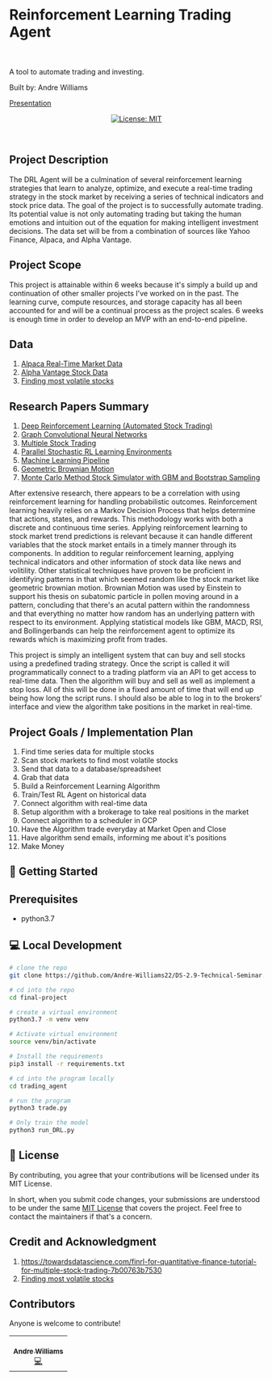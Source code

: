 <p align="center">
<h1>Reinforcement Learning Trading Agent </h1>
<br>
<br>
A tool to automate trading and investing.

Built by: Andre Williams

[Presentation]()
</p>
<p align="center">
  <a href="#" target="_blank">
    <img alt="License: MIT" src="https://img.shields.io/badge/License-MIT-yellow.svg" />
  </a>
</p>
<br>

## Project Description
The DRL Agent will be a culmination of several reinforcement learning strategies that learn to analyze, optimize, and execute a real-time trading strategy in the stock market by receiving a series of technical indicators and stock price data. The goal of the project is to successfully automate trading. Its potential value is not only automating trading but taking the human emotions and intuition out of the equation for making intelligent investment decisions. The data set will be from a combination of sources like Yahoo Finance, Alpaca, and Alpha Vantage. 

## Project Scope
This project is attainable within 6 weeks because it's simply a build up and continuation of other smaller projects I've worked on in the past. The learning curve, compute resources, and storage capacity has all been accounted for and will be a continual process as the project scales. 6 weeks is enough time in order to develop an MVP with an end-to-end pipeline.

## Data 
1. [Alpaca Real-Time Market Data](https://alpaca.markets/docs/api-documentation/api-v2/market-data/)
2. [Alpha Vantage Stock Data](https://www.alphavantage.co/documentation/)
3. [Finding most volatile stocks](https://towardsdatascience.com/find-the-highest-moving-hidden-stocks-of-the-day-with-python-aab0d7bfe5ff)


## Research Papers Summary

1. [Deep Reinforcement Learning (Automated Stock Trading)](https://papers.ssrn.com/sol3/papers.cfm?abstract_id=3690996)
2. [Graph Convolutional Neural Networks](https://www.sciencedirect.com/science/article/abs/pii/S0020025520312342?dgcid=rss_sd_all)
3. [Multiple Stock Trading](https://towardsdatascience.com/finrl-for-quantitative-finance-tutorial-for-multiple-stock-trading-7b00763b7530)
4. [Parallel Stochastic RL Learning Environments](https://papers.ssrn.com/sol3/papers.cfm?abstract_id=3690996)
5. [Machine Learning Pipeline](https://ai.plainenglish.io/advances-in-financial-machine-learning-for-dummies-part-0-c08e169335f)
6. [Geometric Brownian Motion](https://towardsdatascience.com/simulating-stock-prices-in-python-using-geometric-brownian-motion-8dfd6e8c6b18)
7. [Monte Carlo Method Stock Simulator with GBM and Bootstrap Sampling](https://towardsdatascience.com/simulating-stock-prices-in-python-using-geometric-brownian-motion-8dfd6e8c6b18)

After extensive research, there appears to be a correlation with using reinforcement learning for handling probabilistic outcomes. Reinforcement learning heavily relies on a Markov Decision Process that helps determine that actions, states, and rewards. This methodology works with both a discrete and continuous time series. Applying reinforcement learning to stock market trend predictions is relevant because it can handle different variables that the stock market entails in a timely manner through its components. In addition to regular reinforcement learning, applying technical indicators and other information of stock data like news and volitility. Other statistical techniques have proven to be proficient in identifying patterns in that which seemed random like the stock market like geometric brownian motion. Brownian Motion was used by Einstein to support his thesis on subatomic particle in pollen moving around in a pattern, concluding that there's an acutal pattern within the randomness and that everything no matter how random has an underlying pattern with respect to its environment. Applying statistical models like GBM, MACD, RSI, and Bollingerbands can help the reinforcement agent to optimize its rewards which is maximizing profit from trades.

This project is simply an intelligent system that can buy and sell stocks using a predefined trading strategy. Once the script is called it will programmatically connect to a trading platform via an API to get access to real-time data. Then the algorithm will buy and sell as well as implement a stop loss. All of this will be done in a fixed amount of time that will end up being how long the script runs. I should also be able to log in to the brokers’ interface and view the algorithm take positions in the market in real-time.


## Project Goals / Implementation Plan
1. Find time series data for multiple stocks 
2. Scan stock markets to find most volatile stocks 
3. Send that data to a database/spreadsheet 
4. Grab that data  
5. Build a Reinforcement Learning Algorithm
6. Train/Test RL Agent on historical data
7. Connect algorithm with real-time data
8. Setup algorithm with a brokerage to take real positions in the market
9. Connect algorithm to a scheduler in GCP
10. Have the Algorithm trade everyday at Market Open and Close
11. Have algorithm send emails, informing me about it's positions
12. Make Money


## 🚀 Getting Started

## Prerequisites
* python3.7

## 💻 Local Development

```bash
# clone the repo
git clone https://github.com/Andre-Williams22/DS-2.9-Technical-Seminar.git
```
```bash
# cd into the repo
cd final-project
```
```bash
# create a virtual environment 
python3.7 -m venv venv
```
```bash
# Activate virtual environment 
source venv/bin/activate
```
```bash
# Install the requirements
pip3 install -r requirements.txt
```

```bash
# cd into the program locally
cd trading_agent
```
```bash
# run the program
python3 trade.py
```
```bash
# Only train the model
python3 run_DRL.py
```

## 📝 License

By contributing, you agree that your contributions will be licensed under its MIT License.

In short, when you submit code changes, your submissions are understood to be under the same [MIT License](http://choosealicense.com/licenses/mit/) that covers the project. Feel free to contact the maintainers if that's a concern.

## Credit and Acknowledgment

1. https://towardsdatascience.com/finrl-for-quantitative-finance-tutorial-for-multiple-stock-trading-7b00763b7530
1. [Finding most volatile stocks](https://towardsdatascience.com/find-the-highest-moving-hidden-stocks-of-the-day-with-python-aab0d7bfe5ff)


## Contributors

Anyone is welcome to contribute!

<table>
  <tr>
    <td align="center"><a href="https://github.com/Andre-Williams22"><br /><sub><b>Andre Williams</b></sub></a><br /><a href="https://github.com/Andre-Williams22/msconsole/commits?author=Andre-Williams22" title="Code">💻</a></td>
  </tr>
</table>
